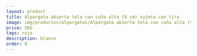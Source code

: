 ```yaml
---
layout: product
title: Alpargata abierta tela con cuña alta (9 cm) sujeta con tira 
image: img/productos/alpargatas/Alpargata abierta tela con cuña alta (9 cm) sujeta con tira =56b=rojo =blanco =negro =beig =azul.webp
price: 56b
tags: rojo 
description: blanco 
order: 0
---
```

